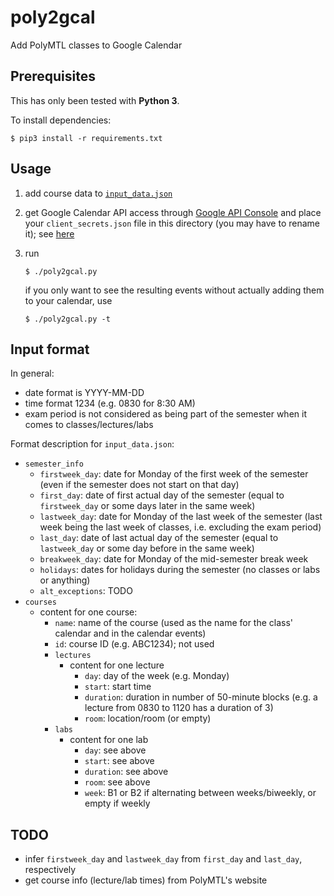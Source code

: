# poly2gcal

Add PolyMTL classes to Google Calendar

## Prerequisites

This has only been tested with **Python 3**.

To install dependencies:

```shell
$ pip3 install -r requirements.txt
```

## Usage

1. add course data to [`input_data.json`](./input_data.json)

2. get Google Calendar API access through [Google API Console](https://console.developers.google.com/) and place your `client_secrets.json` file in this directory (you may have to rename it); see [here](https://github.com/googleapis/google-api-python-client/blob/master/docs/client-secrets.md)

3. run
   ```shell
   $ ./poly2gcal.py
   ```
   if you only want to see the resulting events without actually adding them to your calendar, use
   ```shell
   $ ./poly2gcal.py -t
   ```

## Input format

In general:

* date format is YYYY-MM-DD
* time format 1234 (e.g. 0830 for 8:30 AM)
* exam period is not considered as being part of the semester when it comes to classes/lectures/labs

Format description for `input_data.json`:

* `semester_info`
   * `firstweek_day`: date for Monday of the first week of the semester (even if the semester does not start on that day)
   * `first_day`: date of first actual day of the semester (equal to `firstweek_day` or some days later in the same week)
   * `lastweek_day`: date for Monday of the last week of the semester (last week being the last week of classes, i.e. excluding the exam period)
   * `last_day`: date of last actual day of the semester (equal to `lastweek_day` or some day before in the same week)
   * `breakweek_day`: date for Monday of the mid-semester break week
   * `holidays`: dates for holidays during the semester (no classes or labs or anything)
   * `alt_exceptions`: TODO
* `courses`
   * content for one course:
      * `name`: name of the course (used as the name for the class' calendar and in the calendar events)
      * `id`: course ID (e.g. ABC1234); not used
      * `lectures`
         * content for one lecture
            * `day`: day of the week (e.g. Monday)
            * `start`: start time
            * `duration`: duration in number of 50-minute blocks (e.g. a lecture from 0830 to 1120 has a duration of 3)
            * `room`: location/room (or empty)
      * `labs`
         * content for one lab
            * `day`: see above
            * `start`: see above
            * `duration`: see above
            * `room`: see above
            * `week`: B1 or B2 if alternating between weeks/biweekly, or empty if weekly

## TODO

* infer `firstweek_day` and `lastweek_day` from `first_day` and `last_day`, respectively
* get course info (lecture/lab times) from PolyMTL's website
